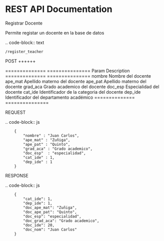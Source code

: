 
# REST API Documentation



Registrar Docente


Permite registar un docente en la base de datos

.. code-block:: text
	
	/register_teacher


POST 
++++++

==============   ===============
Param            Description
==============   ===============
nombre           Nombre del docente
ape_mat          Apellido materno del docente
ape_pat          Apellido materno del docente
grad_aca         Grado academico del docente
doc_esp          Especialidad del docente
cat_ide          Identificador de la categoria del docente
dep_ide          Identificador del departamento académico
==============   ===============

REQUEST

.. code-block:: js

        {
            "nombre" : "Juan Carlos",
            "ape_mat" : "Zuñiga",
            "ape_pat" : "Quinto",
            "grad_aca" : "Grado academico",
            "doc_esp"  : "especialidad",
            "cat_ide" : 1,
            "dep_ide" : 1
        }


RESPONSE

.. code-block:: js

        {
            "cat_ide": 1,
            "dep_ide": 1,
            "doc_ape_mat": "Zuñiga",
            "doc_ape_pat": "Quinto",
            "doc_esp": "especialidad",
            "doc_grad_aca": "Grado academico",
            "doc_ide": 20,
            "doc_nom": "Juan Carlos"
        }
